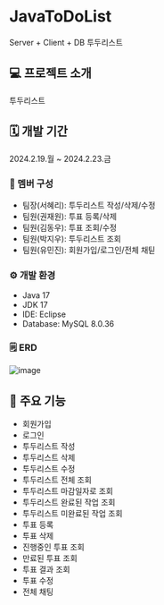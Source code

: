 # JavaToDoList
Server + Client + DB 투두리스트

## 💻 프로젝트 소개
투두리스트

## 🗓 개발 기간
2024.2.19.월 ~ 2024.2.23.금

### 👥 멤버 구성
- 팀장(서혜리): 투두리스트 작성/삭제/수정
- 팀원(권재원): 투표 등록/삭제
- 팀원(김동우): 투표 조회/수정
- 팀원(박지우): 투두리스트 조회
- 팀원(유민진): 회원가입/로그인/전체 채틷

### ⚙ 개발 환경
- Java 17
- JDK 17
- IDE: Eclipse
- Database: MySQL 8.0.36

### 🗒 ERD
![image](https://github.com/bitcampJavaProj/JavaToDoList/assets/141993427/32a4430e-8a23-4386-8762-0c36de363a41)

## 📌 주요 기능
- 회원가입
- 로그인
- 투두리스트 작성
- 투두리스트 삭제
- 투두리스트 수정
- 투두리스트 전체 조회
- 투두리스트 마감일자로 조회
- 투두리스트 완료된 작업 조회
- 투두리스트 미완료된 작업 조회
- 투표 등록
- 투표 삭제
- 진행중인 투표 조회
- 만료된 투표 조회
- 투표 결과 조회
- 투표 수정
- 전체 채팅
